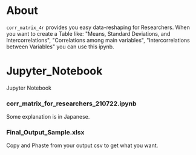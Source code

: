 # About

`corr_matrix_4r` provides you easy data-reshaping for Researchers.
When you want to create a Table like: "Means, Standard Deviations, and Intercorrelations", "Correlations among main variables", "Intercorrelations between Variables"
you can use this ipynb.

# Jupyter_Notebook
Jupyter Notebook 

### corr_matrix_for_researchers_210722.ipynb
Some explanation is in Japanese.

### Final_Output_Sample.xlsx
Copy and Phaste from your output csv to get what you want.

